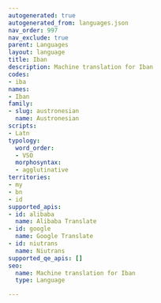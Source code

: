 ```yaml
---
autogenerated: true
autogenerated_from: languages.json
nav_order: 997
nav_exclude: true
parent: Languages
layout: language
title: Iban
description: Machine translation for Iban
codes:
- iba
names:
- Iban
family:
- slug: austronesian
  name: Austronesian
scripts:
- Latn
typology:
  word_order:
  - VSO
  morphosyntax:
  - agglutinative
territories:
- my
- bn
- id
supported_apis:
- id: alibaba
  name: Alibaba Translate
- id: google
  name: Google Translate
- id: niutrans
  name: Niutrans
supported_qe_apis: []
seo:
  name: Machine translation for Iban
  type: Language

---
```


